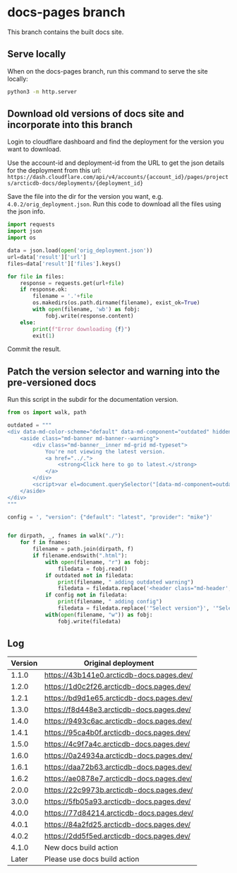 # docs-pages branch

This branch contains the built docs site.

## Serve locally

When on the docs-pages branch, run this command to serve the site locally:
```bash
python3 -m http.server
```

## Download old versions of docs site and incorporate into this branch

Login to cloudflare dashboard and find the deployment for the version you want to download.

Use the account-id and deployment-id from the URL to get the json details for the deployment from this url:
`https://dash.cloudflare.com/api/v4/accounts/{account_id}/pages/projects/arcticdb-docs/deployments/{deployment_id}`

Save the file into the dir for the version you want, e.g. `4.0.2/orig_deployment.json`.
Run this code to download all the files using the json info.

```python
import requests
import json
import os

data = json.load(open('orig_deployment.json'))
url=data['result']['url']
files=data['result']['files'].keys()

for file in files:
    response = requests.get(url+file)
    if response.ok:
        filename = '.'+file
        os.makedirs(os.path.dirname(filename), exist_ok=True)
        with open(filename, 'wb') as fobj:
            fobj.write(response.content)
    else:
        print(f"Error downloading {f}")
        exit(1)
```

Commit the result.

## Patch the version selector and warning into the pre-versioned docs

Run this script in the subdir for the documentation version.

```python
from os import walk, path

outdated = """
<div data-md-color-scheme="default" data-md-component="outdated" hidden>
    <aside class="md-banner md-banner--warning">
        <div class="md-banner__inner md-grid md-typeset">           
            You're not viewing the latest version.
            <a href="../.">
                <strong>Click here to go to latest.</strong>
            </a>
        </div>
        <script>var el=document.querySelector("[data-md-component=outdated]"),outdated=__md_get("__outdated",sessionStorage);!0===outdated&&el&&(el.hidden=!1)</script>
    </aside>
</div>
"""

config = ', "version": {"default": "latest", "provider": "mike"}'


for dirpath, _, fnames in walk("./"):
    for f in fnames:
        filename = path.join(dirpath, f)
        if filename.endswith(".html"):
            with open(filename, "r") as fobj:
                filedata = fobj.read()
            if outdated not in filedata:
                print(filename, " adding outdated warning")
                filedata = filedata.replace('<header class="md-header', outdated + '<header class="md-header')
            if config not in filedata:
                print(filename, " adding config")
                filedata = filedata.replace('"Select version"}', '"Select version"}' + config)
            with(open(filename, "w")) as fobj:
                fobj.write(filedata)
```

## Log

Version | Original deployment
------- | -------------------
1.1.0   | https://43b141e0.arcticdb-docs.pages.dev/
1.2.0   | https://1d0c2f26.arcticdb-docs.pages.dev/
1.2.1   | https://bd9d1e65.arcticdb-docs.pages.dev/
1.3.0   | https://f8d448e3.arcticdb-docs.pages.dev/
1.4.0   | https://9493c6ac.arcticdb-docs.pages.dev/
1.4.1   | https://95ca4b0f.arcticdb-docs.pages.dev/
1.5.0   | https://4c9f7a4c.arcticdb-docs.pages.dev/
1.6.0   | https://0a24934a.arcticdb-docs.pages.dev/
1.6.1   | https://daa72b63.arcticdb-docs.pages.dev/
1.6.2   | https://ae0878e7.arcticdb-docs.pages.dev/
2.0.0   | https://22c9973b.arcticdb-docs.pages.dev/
3.0.0   | https://5fb05a93.arcticdb-docs.pages.dev/
4.0.0   | https://77d84214.arcticdb-docs.pages.dev/
4.0.1   | https://84a2fd25.arcticdb-docs.pages.dev/
4.0.2   | https://2dd5f5ed.arcticdb-docs.pages.dev/
4.1.0   | New docs build action
Later   | Please use docs build action
